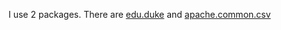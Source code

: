 
I use 2 packages. There are [edu.duke](https://www.dukelearntoprogram.com/downloads/openSource.php?course=2) and [apache.common.csv](https://www.dukelearntoprogram.com/downloads/openSource.php?course=2)
